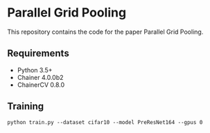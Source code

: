 # Parallel Grid Pooling
This repository contains the code for the paper Parallel Grid Pooling. 

## Requirements
- Python 3.5+
- Chainer 4.0.0b2
- ChainerCV 0.8.0

## Training
    python train.py --dataset cifar10 --model PreResNet164 --gpus 0
